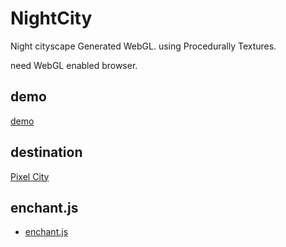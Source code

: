 NightCity
==========
<!--
<img src="https://dl.dropboxusercontent.com/u/56132927/webdev/billdings/nightCity.png">
-->

Night cityscape Generated WebGL.
using Procedurally Textures.


need WebGL enabled browser.


demo
--------
[demo](http://9leap.net/games/4353)

destination
--------
[Pixel City](https://code.google.com/p/pixelcity/)

enchant.js
--------
- [enchant.js](http://github.com/wise9/enchant.js/)


